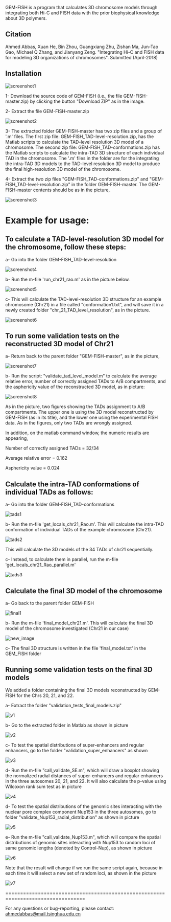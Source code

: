 GEM-FISH is a program that calculates 3D chromosome models through integrating both Hi-C and FISH data with the prior biophysical knowledge about 3D polymers.

## Citation

Ahmed Abbas, Xuan He, Bin Zhou, Guangxiang Zhu, Zishan Ma, Jun-Tao Gao, Michael Q Zhang, and Jianyang Zeng. "Integrating Hi-C and FISH data for modeling 3D organizations of chromosomes". Submitted (April-2018)

## Installation
![screenshot1](https://user-images.githubusercontent.com/32098502/47285956-5bf65280-d61f-11e8-9bf2-1865fee6f405.png)

1- Download the source code of GEM-FISH (i.e., the file GEM-FISH-master.zip) by clicking the button "Download ZIP" as in the image.

2- Extract the file GEM-FISH-master.zip

![screenshot2](https://user-images.githubusercontent.com/32098502/47286439-4da93600-d621-11e8-9d68-dc4116bbf5d6.png)

3- The extracted folder GEM-FISH-master has two zip files and a group of '.m' files. The first zip file: GEM-FISH_TAD-level-resolution.zip, has the Matlab scripts to calculate the TAD-level resolution 3D model of a chromosome. The second zip file: GEM-FISH_TAD-conformations.zip has the Matlab scripts to calculate the intra-TAD 3D structure of each individual TAD in the chromosome. The '.m' files in the folder are for the integrating the intra-TAD 3D models to the TAD-level resolution 3D model to produce the final high-resolution 3D model of the chromosome.

4- Extract the two zip files "GEM-FISH_TAD-conformations.zip" and "GEM-FISH_TAD-level-resolution.zip" in the folder GEM-FISH-master. The GEM-FISH-master contents should be as in the picture, 

![screenshot3](https://user-images.githubusercontent.com/32098502/47287981-ad561000-d626-11e8-96ec-79ee8bb26e15.png)

# Example for usage:

## To calculate a TAD-level-resolution 3D model for the chromosome, follow these steps:

a- Go into the folder GEM-FISH_TAD-level-resolution

![screenshot4](https://user-images.githubusercontent.com/32098502/47288442-b9db6800-d628-11e8-82a0-ebd2a5beced0.png)

b- Run the m-file 'run_chr21_rao.m' as in the picture below. 

![screenshot5](https://user-images.githubusercontent.com/32098502/47288469-d8416380-d628-11e8-9142-5d5e0705946d.png)

c- This will calculate the TAD-level-resolution 3D structure for an example chromosome (Chr21) in a file called "conformation1.txt", and will save it in a newly created folder "chr_21_TAD_level_resolution", as in the picture.

![screenshot6](https://user-images.githubusercontent.com/32098502/47288484-e8f1d980-d628-11e8-8bab-9e9628a4d5bb.png)

## To run some validation tests on the reconstructed 3D model of Chr21

a- Return back to the parent folder "GEM-FISH-master", as in the picture,

![screenshot7](https://user-images.githubusercontent.com/32098502/47289025-63235d80-d62b-11e8-8948-d59b4446b0ea.png)

b- Run the script: "validate_tad_level_model.m" to calculate the average relative error, number of correctly assigned TADs to A/B compartments, and the asphericity value of the reconstructed 3D model, as in picture:

![screenshot8](https://user-images.githubusercontent.com/32098502/47289028-6880a800-d62b-11e8-8f6c-d9a73bb4532e.png)

As in the picture, two figures showing the TADs assignment to A/B compartments. The upper one is using the 3D model reconstructed by GEM-FISH (as in its title), and the lower one using the experimental FISH data. As in the figures, only two TADs are wrongly assigned. 

In addition, on the matlab command window, the numeric results are appearing, 

Number of correctly assigned TADs = 32/34

Average relative error = 0.162

Asphericity value = 0.024


## Calculate the intra-TAD conformations of individual TADs as follows:

a- Go into the folder GEM-FISH_TAD-conformations

![tads1](https://user-images.githubusercontent.com/32098502/47345369-244de000-d6dd-11e8-8728-02eae68ae92c.png)
    
b- Run the m-file 'get_locals_chr21_Rao.m'. This will calculate the intra-TAD conformation of individual TADs of the example chromosome (Chr21).

![tads2](https://user-images.githubusercontent.com/32098502/47345996-b73b4a00-d6de-11e8-9a28-4ed1be3eff63.png)

This will calculate the 3D models of the 34 TADs of chr21 sequentially.

c- Instead, to calculate them in parallel, run the m-file 'get_locals_chr21_Rao_parallel.m'

![tads3](https://user-images.githubusercontent.com/32098502/47346352-8d365780-d6df-11e8-8db2-6066696b116d.png)


## Calculate the final 3D model of the chromosome

a- Go back to the parent folder GEM-FISH
    
 ![final1](https://user-images.githubusercontent.com/32098502/47346730-57de3980-d6e0-11e8-8f47-f4a118a68876.png)
   
b- Run the m-file 'final_model_chr21.m'. This will calculate the final 3D model of the chromosome investigated (Chr21 in our case)

 ![new_image](https://user-images.githubusercontent.com/32098502/47552149-94a36e00-d936-11e8-896e-20f40fa8a237.png)
 
c- The final 3D structure is written in the file 'final_model.txt' in the GEM_FISH folder

## Running some validation tests on the final 3D models

We added a folder containing the final 3D models reconstructed by GEM-FISH for the Chrs 20, 21, and 22. 

a- Extract the folder "validation_tests_final_models.zip"

![v1](https://user-images.githubusercontent.com/32098502/47443623-59def000-d7e7-11e8-8c18-c440af489b73.png)

b- Go to the extracted folder in Matlab as shown in picture

![v2](https://user-images.githubusercontent.com/32098502/47443898-e4bfea80-d7e7-11e8-971d-f736a5ed2337.png)

c- To test the spatial distributions of super-enhancers and regular enhancers, go to the folder "validation_super_enhancers" as shown

![v3](https://user-images.githubusercontent.com/32098502/47444048-30729400-d7e8-11e8-86c0-985794c37c2e.png)

d- Run the m-file "call_validate_SE.m", which will draw a boxplot showing the normalized radial distances of super-enhancers and regular enhancers in the three autosomes 20, 21, and 22. It will also calculate the p-value using Wilcoxon rank sum test as in picture

![v4](https://user-images.githubusercontent.com/32098502/47444284-bbec2500-d7e8-11e8-9b6a-d08fb0fe8a4c.png)

d- To test the spatial distributions of the genomic sites interacting with the nuclear pore complex component Nup153 in the three autosomes, go to folder "validate_Nup153_radial_distribution" as shown in picture

![v5](https://user-images.githubusercontent.com/32098502/47444465-19807180-d7e9-11e8-8b81-14a5fe21df42.png)

e- Run the m-file "call_validate_Nup153.m", which will compare the spatial distributions of genomic sites interacting with Nup153 to random loci of same genomic lengths (denoted by Control-Nup), as shown in picture

![v6](https://user-images.githubusercontent.com/32098502/47444728-b7743c00-d7e9-11e8-86c9-7b4ecc850096.png)

Note that the result will change if we run the same script again, because in each time it will select a new set of random loci, as shown in the picture

![v7](https://user-images.githubusercontent.com/32098502/47444852-03bf7c00-d7ea-11e8-8cb4-e026d6964a4c.png)


=================================================================================

For any questions or bug-reporting, please contact: ahmedabbas@mail.tsinghua.edu.cn
